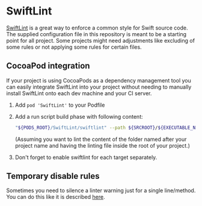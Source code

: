 # SwiftLint

[SwiftLint](https://github.com/realm/SwiftLint#disable-rules-in-code) is a great way to enforce a common style for Swift source code. The supplied configuration file in this repository is meant to be a starting point for all project. Some projects might need adjustments like excluding of some rules or not applying some rules for certain files.

## CocoaPod integration
If your project is using CocoaPods as a dependency management tool you can easily integrate SwiftLint into your project without needing to manually install SwiftLint onto each dev machine and your CI server.

1. Add `pod 'SwiftLint'` to your Podfile
2. Add a run script build phase with following content:

	```bash
	"${PODS_ROOT}/SwiftLint/swiftlint" --path ${SRCROOT}/${EXECUTABLE_NAME} --config ../.swiftlint.yml
	```
	(Assuming you want to lint the content of the folder named after your project name and having the linting file inside the root of your project.)

3. Don't forget to enable swiftlint for each target separately.

## Temporary disable rules
Sometimes you need to silence a linter warning just for a single line/method. You can do this like it is described [here](https://github.com/realm/SwiftLint#disable-rules-in-code).